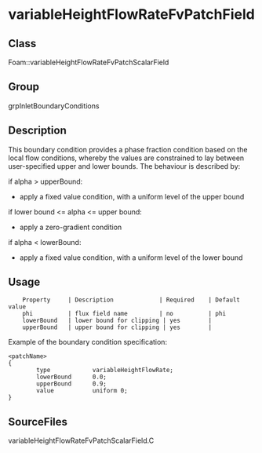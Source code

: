 # variableHeightFlowRateFvPatchField 
## Class
Foam::variableHeightFlowRateFvPatchScalarField

## Group
grpInletBoundaryConditions

## Description
This boundary condition provides a phase fraction condition based on the
local flow conditions, whereby the values are constrained to lay between
user-specified upper and lower bounds.  The behaviour is described by:

if alpha > upperBound:
- apply a fixed value condition, with a uniform level of the upper bound

if lower bound <= alpha <= upper bound:
- apply a  zero-gradient condition

if alpha < lowerBound:
- apply a fixed value condition, with a uniform level of the lower bound

## Usage

        Property     | Description             | Required    | Default value
        phi          | flux field name         | no          | phi
        lowerBound   | lower bound for clipping | yes        |
        upperBound   | upper bound for clipping | yes        |


Example of the boundary condition specification:
```
<patchName>
{
        type            variableHeightFlowRate;
        lowerBound      0.0;
        upperBound      0.9;
        value           uniform 0;
}
```

## SourceFiles
variableHeightFlowRateFvPatchScalarField.C

